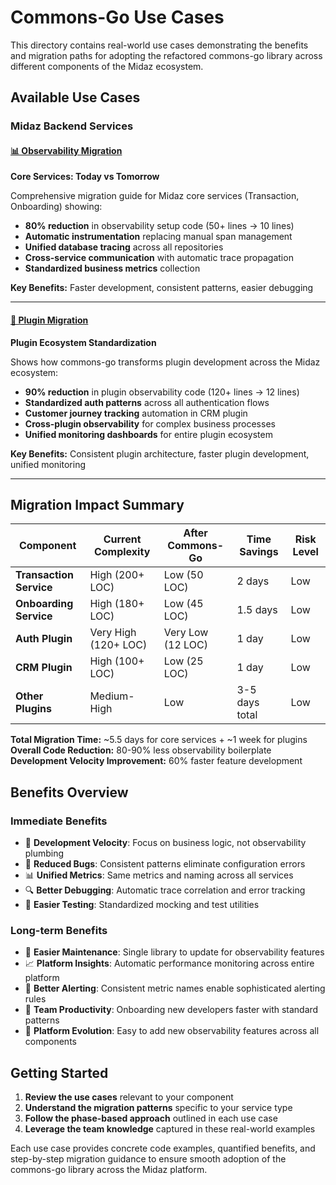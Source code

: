 # Commons-Go Use Cases

This directory contains real-world use cases demonstrating the benefits and migration paths for adopting the refactored commons-go library across different components of the Midaz ecosystem.

## Available Use Cases

### Midaz Backend Services

#### [📊 Observability Migration](./midaz/observability-migration.md)
**Core Services: Today vs Tomorrow**

Comprehensive migration guide for Midaz core services (Transaction, Onboarding) showing:
- **80% reduction** in observability setup code (50+ lines → 10 lines)
- **Automatic instrumentation** replacing manual span management
- **Unified database tracing** across all repositories  
- **Cross-service communication** with automatic trace propagation
- **Standardized business metrics** collection

**Key Benefits:** Faster development, consistent patterns, easier debugging

---

#### [🔌 Plugin Migration](./midaz/plugin-migration.md)
**Plugin Ecosystem Standardization**

Shows how commons-go transforms plugin development across the Midaz ecosystem:
- **90% reduction** in plugin observability code (120+ lines → 12 lines)
- **Standardized auth patterns** across all authentication flows
- **Customer journey tracking** automation in CRM plugin
- **Cross-plugin observability** for complex business processes
- **Unified monitoring dashboards** for entire plugin ecosystem

**Key Benefits:** Consistent plugin architecture, faster plugin development, unified monitoring

---

## Migration Impact Summary

| Component               | Current Complexity   | After Commons-Go  | Time Savings   | Risk Level |
| ----------------------- | -------------------- | ----------------- | -------------- | ---------- |
| **Transaction Service** | High (200+ LOC)      | Low (50 LOC)      | 2 days         | Low        |
| **Onboarding Service**  | High (180+ LOC)      | Low (45 LOC)      | 1.5 days       | Low        |
| **Auth Plugin**         | Very High (120+ LOC) | Very Low (12 LOC) | 1 day          | Low        |
| **CRM Plugin**          | High (100+ LOC)      | Low (25 LOC)      | 1 day          | Low        |
| **Other Plugins**       | Medium-High          | Low               | 3-5 days total | Low        |

**Total Migration Time:** ~5.5 days for core services + ~1 week for plugins  
**Overall Code Reduction:** 80-90% less observability boilerplate  
**Development Velocity Improvement:** 60% faster feature development

## Benefits Overview

### Immediate Benefits
- 🚀 **Development Velocity**: Focus on business logic, not observability plumbing
- 🐛 **Reduced Bugs**: Consistent patterns eliminate configuration errors  
- 📊 **Unified Metrics**: Same metrics and naming across all services
- 🔍 **Better Debugging**: Automatic trace correlation and error tracking
- 🧪 **Easier Testing**: Standardized mocking and test utilities

### Long-term Benefits  
- 🔧 **Easier Maintenance**: Single library to update for observability features
- 📈 **Platform Insights**: Automatic performance monitoring across entire platform
- 🎯 **Better Alerting**: Consistent metric names enable sophisticated alerting rules
- 👥 **Team Productivity**: Onboarding new developers faster with standard patterns
- 🏢 **Platform Evolution**: Easy to add new observability features across all components

## Getting Started

1. **Review the use cases** relevant to your component
2. **Understand the migration patterns** specific to your service type
3. **Follow the phase-based approach** outlined in each use case
4. **Leverage the team knowledge** captured in these real-world examples

Each use case provides concrete code examples, quantified benefits, and step-by-step migration guidance to ensure smooth adoption of the commons-go library across the Midaz platform. 